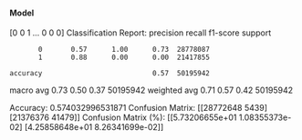 #### Model
[0 0 1 ... 0 0 0]
Classification Report:
              precision    recall  f1-score   support

           0       0.57      1.00      0.73  28778087
           1       0.88      0.00      0.00  21417855

    accuracy                           0.57  50195942
   macro avg       0.73      0.50      0.37  50195942
weighted avg       0.71      0.57      0.42  50195942

Accuracy: 0.574032996531871
Confusion Matrix:
[[28772648     5439]
 [21376376    41479]]
Confusion Matrix (%):
[[5.73206655e+01 1.08355373e-02]
 [4.25858648e+01 8.26341699e-02]]
